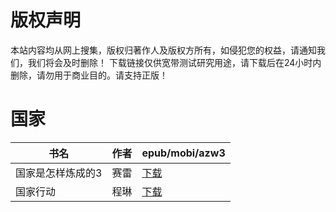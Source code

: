 # 版权声明

本站内容均从网上搜集，版权归著作人及版权方所有，如侵犯您的权益，请通知我们，我们将会及时删除！ 下载链接仅供宽带测试研究用途，请下载后在24小时内删除，请勿用于商业目的。请支持正版！

# 国家

| 书名 | 作者 | epub/mobi/azw3 |
| --- | --- | --- |
| 国家是怎样炼成的3 | 赛雷 | [下载](https://url89.ctfile.com/f/31084289-1357052263-b65347?p=8866) |
| 国家行动 | 程琳 | [下载](https://url89.ctfile.com/f/31084289-1357016677-c8f62e?p=8866) |
